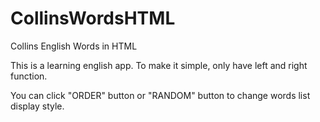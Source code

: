 # CollinsWordsHTML
Collins English Words in HTML 

This is a learning english app. To make it simple, only have left and right function. 

You can click "ORDER" button or "RANDOM" button to change words list display style.
